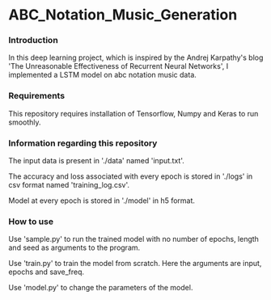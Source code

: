 # ABC_Notation_Music_Generation


### Introduction
In this deep learning project, which is inspired by the Andrej Karpathy's blog 'The Unreasonable Effectiveness of Recurrent Neural Networks',  I implemented a LSTM model on abc notation music data.

### Requirements
This repository requires installation of Tensorflow, Numpy and Keras to run smoothly.

### Information regarding this repository
The input data is present in './data' named 'input.txt'.

The accuracy and loss associated with every epoch is stored in './logs' in csv format named 'training_log.csv'.

Model at every epoch is stored in './model' in h5 format.

### How to use
Use 'sample.py' to run the trained model with no number of epochs, length and seed as arguments to the program.

Use 'train.py' to train the model from scratch. Here the arguments are input, epochs and save_freq.

Use 'model.py' to change the parameters of the model.

